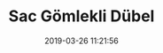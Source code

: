 ---
title: 'Sac Gömlekli Dübel'
date: '2019-03-26 11:21:56'
description: Sac Gömlekli Dübel
productcategory: Dübel
maincategory: Hırdavat
background: '#e58e26'
prioritiy: 9901
image: '/assets/img/sac_gomlekli_dubel_render.jpg'
techimage: '/assets/img/sac_gomlekli_dubel_teknik_cizim.jpg'
specsimage: '/assets/img/sac_gomlekli_dubel_tablo_tr.jpg'
product: true

---